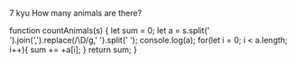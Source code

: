 7 kyu
How many animals are there?

function countAnimals(s) {
let sum = 0;
 let a =  s.split(' ').join(',').replace(/\D/g,' ').split(' ');
  console.log(a);
  for(let i = 0; i < a.length; i++){
   sum += +a[i];
  }
  return sum;
}
